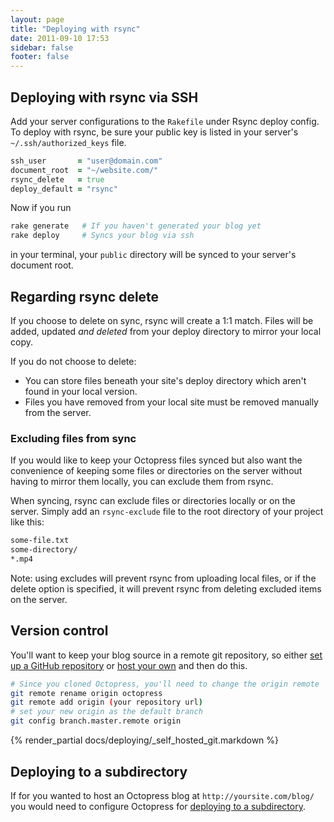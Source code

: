 ```yaml
---
layout: page
title: "Deploying with rsync"
date: 2011-09-10 17:53
sidebar: false
footer: false
---
```


<h2 id="rsync">Deploying with rsync via SSH</h2>

Add your server configurations to the `Rakefile` under Rsync deploy config. To deploy with rsync, be sure your public key is listed in your server's `~/.ssh/authorized_keys` file.

``` ruby
ssh_user       = "user@domain.com"
document_root  = "~/website.com/"
rsync_delete   = true
deploy_default = "rsync"
```

Now if you run

``` sh
rake generate   # If you haven't generated your blog yet
rake deploy     # Syncs your blog via ssh
```

in your terminal, your `public` directory will be synced to your server's document root.

<h2 id="delete">Regarding rsync delete</h2>

If you choose to delete on sync, rsync will create a 1:1 match. Files will be added, updated *and deleted* from your deploy directory to mirror your local copy.

If you do not choose to delete:

- You can store files beneath your site's deploy directory which aren't found in your local version.
- Files you have removed from your local site must be removed manually from the server.

<h3 id="exclude">Excluding files from sync</h3>

If you would like to keep your Octopress files synced but also want the convenience of keeping some files or directories on the server without having to mirror them locally, you can exclude them from rsync.

When syncing, rsync can exclude files or directories locally or on the server. Simply add an `rsync-exclude` file to the root directory of your project like this:

```sh rsync-exclude
some-file.txt
some-directory/
*.mp4
```

Note: using excludes will prevent rsync from uploading local files, or if the delete option is specified, it will prevent rsync from deleting excluded items on the server.

## Version control

You'll want to keep your blog source in a remote git repository,
so either [set up a GitHub repository](https://github.com/repositories/new) or [host your own](#self_hosted_git) and then do this.

```sh
# Since you cloned Octopress, you'll need to change the origin remote
git remote rename origin octopress
git remote add origin (your repository url)
# set your new origin as the default branch
git config branch.master.remote origin
```

{% render_partial docs/deploying/_self_hosted_git.markdown %}

## Deploying to a subdirectory

If for you wanted to host an Octopress blog at `http://yoursite.com/blog/` you would need to configure Octopress for [deploying to a subdirectory](/docs/deploying/subdir).
